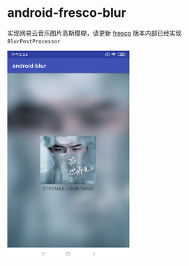 # android-fresco-blur

实现网易云音乐图片高斯模糊，请更新 [fresco](https://github.com/facebook/fresco) 版本内部已经实现 `BlurPostProcessor`

<img src="/art/Screenshot_2019-05-16_blur.png" alt="预览图" title="预览图" width="280" height="480" />
